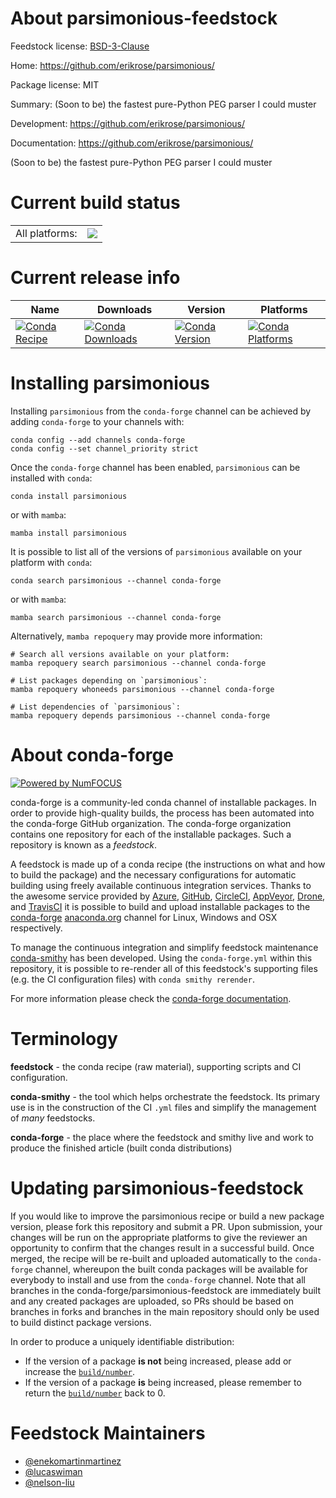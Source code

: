 About parsimonious-feedstock
============================

Feedstock license: [BSD-3-Clause](https://github.com/conda-forge/parsimonious-feedstock/blob/main/LICENSE.txt)

Home: https://github.com/erikrose/parsimonious/

Package license: MIT

Summary: (Soon to be) the fastest pure-Python PEG parser I could muster

Development: https://github.com/erikrose/parsimonious/

Documentation: https://github.com/erikrose/parsimonious/

(Soon to be) the fastest pure-Python PEG parser I could muster

Current build status
====================


<table><tr><td>All platforms:</td>
    <td>
      <a href="https://dev.azure.com/conda-forge/feedstock-builds/_build/latest?definitionId=2268&branchName=main">
        <img src="https://dev.azure.com/conda-forge/feedstock-builds/_apis/build/status/parsimonious-feedstock?branchName=main">
      </a>
    </td>
  </tr>
</table>

Current release info
====================

| Name | Downloads | Version | Platforms |
| --- | --- | --- | --- |
| [![Conda Recipe](https://img.shields.io/badge/recipe-parsimonious-green.svg)](https://anaconda.org/conda-forge/parsimonious) | [![Conda Downloads](https://img.shields.io/conda/dn/conda-forge/parsimonious.svg)](https://anaconda.org/conda-forge/parsimonious) | [![Conda Version](https://img.shields.io/conda/vn/conda-forge/parsimonious.svg)](https://anaconda.org/conda-forge/parsimonious) | [![Conda Platforms](https://img.shields.io/conda/pn/conda-forge/parsimonious.svg)](https://anaconda.org/conda-forge/parsimonious) |

Installing parsimonious
=======================

Installing `parsimonious` from the `conda-forge` channel can be achieved by adding `conda-forge` to your channels with:

```
conda config --add channels conda-forge
conda config --set channel_priority strict
```

Once the `conda-forge` channel has been enabled, `parsimonious` can be installed with `conda`:

```
conda install parsimonious
```

or with `mamba`:

```
mamba install parsimonious
```

It is possible to list all of the versions of `parsimonious` available on your platform with `conda`:

```
conda search parsimonious --channel conda-forge
```

or with `mamba`:

```
mamba search parsimonious --channel conda-forge
```

Alternatively, `mamba repoquery` may provide more information:

```
# Search all versions available on your platform:
mamba repoquery search parsimonious --channel conda-forge

# List packages depending on `parsimonious`:
mamba repoquery whoneeds parsimonious --channel conda-forge

# List dependencies of `parsimonious`:
mamba repoquery depends parsimonious --channel conda-forge
```


About conda-forge
=================

[![Powered by
NumFOCUS](https://img.shields.io/badge/powered%20by-NumFOCUS-orange.svg?style=flat&colorA=E1523D&colorB=007D8A)](https://numfocus.org)

conda-forge is a community-led conda channel of installable packages.
In order to provide high-quality builds, the process has been automated into the
conda-forge GitHub organization. The conda-forge organization contains one repository
for each of the installable packages. Such a repository is known as a *feedstock*.

A feedstock is made up of a conda recipe (the instructions on what and how to build
the package) and the necessary configurations for automatic building using freely
available continuous integration services. Thanks to the awesome service provided by
[Azure](https://azure.microsoft.com/en-us/services/devops/), [GitHub](https://github.com/),
[CircleCI](https://circleci.com/), [AppVeyor](https://www.appveyor.com/),
[Drone](https://cloud.drone.io/welcome), and [TravisCI](https://travis-ci.com/)
it is possible to build and upload installable packages to the
[conda-forge](https://anaconda.org/conda-forge) [anaconda.org](https://anaconda.org/)
channel for Linux, Windows and OSX respectively.

To manage the continuous integration and simplify feedstock maintenance
[conda-smithy](https://github.com/conda-forge/conda-smithy) has been developed.
Using the ``conda-forge.yml`` within this repository, it is possible to re-render all of
this feedstock's supporting files (e.g. the CI configuration files) with ``conda smithy rerender``.

For more information please check the [conda-forge documentation](https://conda-forge.org/docs/).

Terminology
===========

**feedstock** - the conda recipe (raw material), supporting scripts and CI configuration.

**conda-smithy** - the tool which helps orchestrate the feedstock.
                   Its primary use is in the construction of the CI ``.yml`` files
                   and simplify the management of *many* feedstocks.

**conda-forge** - the place where the feedstock and smithy live and work to
                  produce the finished article (built conda distributions)


Updating parsimonious-feedstock
===============================

If you would like to improve the parsimonious recipe or build a new
package version, please fork this repository and submit a PR. Upon submission,
your changes will be run on the appropriate platforms to give the reviewer an
opportunity to confirm that the changes result in a successful build. Once
merged, the recipe will be re-built and uploaded automatically to the
`conda-forge` channel, whereupon the built conda packages will be available for
everybody to install and use from the `conda-forge` channel.
Note that all branches in the conda-forge/parsimonious-feedstock are
immediately built and any created packages are uploaded, so PRs should be based
on branches in forks and branches in the main repository should only be used to
build distinct package versions.

In order to produce a uniquely identifiable distribution:
 * If the version of a package **is not** being increased, please add or increase
   the [``build/number``](https://docs.conda.io/projects/conda-build/en/latest/resources/define-metadata.html#build-number-and-string).
 * If the version of a package **is** being increased, please remember to return
   the [``build/number``](https://docs.conda.io/projects/conda-build/en/latest/resources/define-metadata.html#build-number-and-string)
   back to 0.

Feedstock Maintainers
=====================

* [@enekomartinmartinez](https://github.com/enekomartinmartinez/)
* [@lucaswiman](https://github.com/lucaswiman/)
* [@nelson-liu](https://github.com/nelson-liu/)

